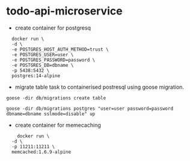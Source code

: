 # todo-api-microservice

- create container for postgresq
````
  docker run \
  -d \
  -e POSTGRES_HOST_AUTH_METHOD=trust \
  -e POSTGRES_USER=user \
  -e POSTGRES_PASSWORD=password \
  -e POSTGRES_DB=dbname \
  -p 5438:5432 \
  postgres:14-alpine
  ````

- migrate table task to containerised postresql using goose migration.
```
goose -dir db/migrations create table

goose -dir db/migrations postgres "user=user password=password dbname=dbname sslmode=disable" up
```


- create container for memecaching
````
    docker run \
  -d \
  -p 11211:11211 \
  memcached:1.6.9-alpine
  ````

